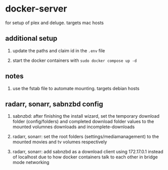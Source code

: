 # docker-server
for setup of plex and deluge. targets mac hosts

## additional setup

1. update the paths and claim id in the `.env` file

2. start the docker containers with `sudo docker compose up -d`

## notes

1. use the fstab file to automate mounting. targets debian hosts

## radarr, sonarr, sabnzbd config

1. sabnzbd: after finishing the install wizard, set the temporary download folder (config/folders) and completed download folder values to the mounted volumnes downloads and incomplete-downloads

2. radarr, sonarr: set the root folders (settings/mediamanagement) to the mounted movies and tv volumes respectively

3. radarr, sonarr: add sabnzbd  as a download client using 172.17.0.1 instead of localhost due to how docker containers talk to each other in bridge mode networking
